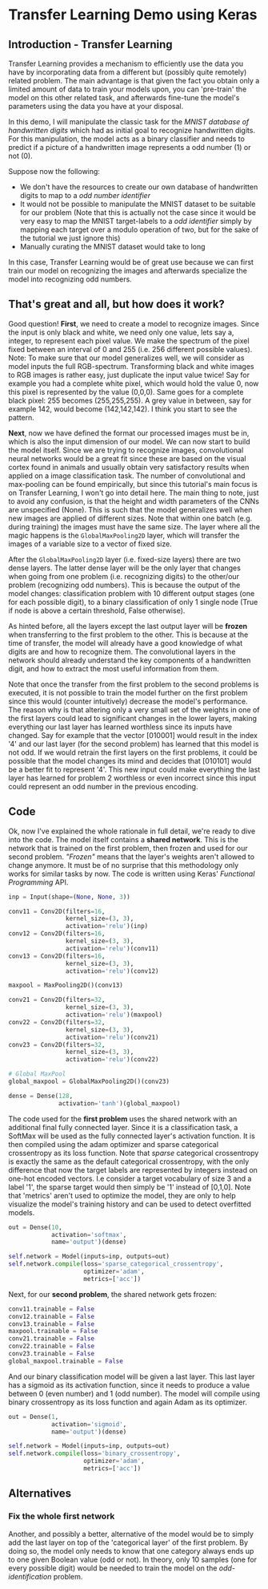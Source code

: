 # Transfer Learning Demo using Keras


## Introduction - Transfer Learning
Transfer Learning provides a mechanism to efficiently use the data you have by incorporating data from a different but
(possibly quite remotely) related problem. The main advantage is that given the fact you obtain only a limited amount of
data to train your models upon, you can 'pre-train' the model on this other related task, and afterwards fine-tune the
model's parameters using the data you have at your disposal.

In this demo, I will manipulate the classic task for the *MNIST database of handwritten digits* which had as initial
goal to recognize handwritten digits. For this manipulation, the model acts as a binary classifier and needs to predict
if a picture of a handwritten image represents a odd number (1) or not (0). 

Suppose now the following: 
* We don't have the resources to create our own database of handwritten digits to map to a *odd number identifier*
* It would not be possible to manipulate the MNIST dataset to be suitable for our problem (Note that this is actually 
not the case since it would be very easy to map the MNIST target-labels to a *odd identifier* simply by mapping each 
target over a modulo operation of two, but for the sake of the tutorial we just ignore this)
* Manually curating the MNIST dataset would take to long

In this case, Transfer Learning would be of great use because we can first train our model on recognizing the images and
afterwards specialize the model into recognizing odd numbers.


## That's great and all, but how does it work?

Good question! **First**, we need to create a model to recognize images. Since the input is only black and white, we 
need only one value, lets say a, integer, to represent each pixel value. We make the spectrum of the pixel fixed between 
an interval of 0 and 255 (i.e. 256 different possible values). Note: To make sure that our model generalizes well, we 
will  consider as model inputs the full RGB-spectrum. Transforming black and white images to RGB images is rather easy, 
just duplicate the input value twice! Say for example you had a complete white pixel, which would hold the value 0, now 
this pixel is represented by the value (0,0,0). Same goes for a complete black pixel: 255 becomes (255,255,255). A grey 
value in between, say for example 142, would become (142,142,142). I think you start to see the pattern.

**Next**, now we have defined the format our processed images must be in, which is also the input dimension of our 
model. We can now start to build the model itself. Since we are trying to recognize images, convolutional neural 
networks would  be a great fit since these are based on the visual cortex found in animals and usually obtain very 
satisfactory results  when applied on a image classification task. The number of convolutional and max-pooling can be 
found empirically, but since this tutorial's main focus is on Transfer Learning, I won't go into detail here. The main 
thing to note, just to avoid any confusion, is that the height and width parameters of the CNNs are unspecified (None). 
This is such that the model generalizes well when new images are applied of different sizes. Note that within one batch 
(e.g. during training) the images must have the same size. The layer where all the magic happens is the 
`GlobalMaxPooling2D` layer, which will transfer the images of a variable size to a vector of fixed size.

After the `GlobalMaxPooling2D` layer (i.e. fixed-size layers) there are two dense layers. The latter dense layer will
be the only layer that changes when going from one problem (i.e. recognizing digits) to the other/our problem 
(recognizing odd numbers). This is because the output of the model changes: classification problem with 10 different
output stages (one for each possible digit), to a binary classification of only 1 single node (True if node is above
a certain threshold, False otherwise).

As hinted before, all the layers except the last output layer will be **frozen** when transferring to the first problem
to the other. This is because at the time of transfer, the model will already have a good knowledge of what digits are
and how to recognize them. The convolutional layers in the network should already understand the key components of a
handwritten digit, and how to extract the most useful information from them.

Note that once the transfer from the first problem to the second problems is executed, it is not possible to train the
model further on the first problem since this would (counter intuitively) decrease the model's performance. The reason
why is that altering only a very small set of the weights in one of the first layers could lead to significant changes
in the lower layers, making everything our last layer has learned worthless since its inputs have changed. Say for 
example that the vector [010001] would result in the index '4' and our last layer (for the second problem) has learned
that this model is not odd. If we would retrain the first layers on the first problems, it could be possible that the
model changes its mind and decides that [010101] would be a better fit to represent '4'. This new input could make
everything the last layer has learned for problem 2 worthless or even incorrect since this input could represent an odd
number in the previous encoding.

 
## Code

Ok, now I've explained the whole rationale in full detail, we're ready to dive into the code. The model itself contains
a **shared network**. This is the network that is trained on the first problem, then frozen and used for our second
problem. *"Frozen"* means that the layer's weights aren't allowed to change anymore. It must be of no surprise that this
methodology only works for similar tasks by now. The code is written using Keras' *Functional Programming* API.

```python
inp = Input(shape=(None, None, 3))

conv11 = Conv2D(filters=16,
                kernel_size=(3, 3),
                activation='relu')(inp)
conv12 = Conv2D(filters=16,
                kernel_size=(3, 3),
                activation='relu')(conv11)
conv13 = Conv2D(filters=16,
                kernel_size=(3, 3),
                activation='relu')(conv12)

maxpool = MaxPooling2D()(conv13)

conv21 = Conv2D(filters=32,
                kernel_size=(3, 3),
                activation='relu')(maxpool)
conv22 = Conv2D(filters=32,
                kernel_size=(3, 3),
                activation='relu')(conv21)
conv23 = Conv2D(filters=32,
                kernel_size=(3, 3),
                activation='relu')(conv22)

# Global MaxPool
global_maxpool = GlobalMaxPooling2D()(conv23)

dense = Dense(128,
              activation='tanh')(global_maxpool)
```

The code used for the **first problem** uses the shared network with an additional final fully connected layer. Since it
is a classification task, a SoftMax will be used as the fully connected layer's activation function. It is then compiled 
using the adam optimizer and sparse categorical crossentropy as its loss function. Note that *sparse* categorical 
crossentropy is exactly the same as the default categorical crossentropy, with the only difference that now the target 
labels are represented by integers instead on one-hot encoded vectors. I.e consider a target vocabulary of size 3 and a 
label '1', the sparse target would then simply be '1' instead of [0,1,0]. Note that 'metrics' aren't used to optimize 
the model, they are only to help visualize the model's training history and can be used to detect overfitted models. 
```python
out = Dense(10,
            activation='softmax',
            name='output')(dense)

self.network = Model(inputs=inp, outputs=out)
self.network.compile(loss='sparse_categorical_crossentropy',
                     optimizer='adam',
                     metrics=['acc'])
```

Next, for our **second problem**, the shared network gets frozen:
```python
conv11.trainable = False
conv12.trainable = False
conv13.trainable = False
maxpool.trainable = False
conv21.trainable = False
conv22.trainable = False
conv23.trainable = False
global_maxpool.trainable = False
```

And our binary classification model will be given a last layer. This last layer has a sigmoid as its activation
function, since it needs to produce a value between 0 (even number) and 1 (odd number). The model will compile using 
binary crossentropy as its loss function and again Adam as its optimizer.
```python
out = Dense(1,
            activation='sigmoid',
            name='output')(dense)

self.network = Model(inputs=inp, outputs=out)
self.network.compile(loss='binary_crossentropy',
                     optimizer='adam',
                     metrics=['acc'])
```


## Alternatives

### Fix the whole first network
Another, and possibly a better, alternative of the model would be to simply add the last layer on top of the 
'categorical layer' of the first problem. By doing so, the model only needs to know that one category always ends up to
one given Boolean value (odd or not). In theory, only 10 samples (one for every possible digit) would be needed to train
the model on the *odd-identification* problem.